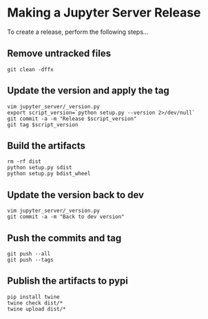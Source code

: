 # Making a Jupyter Server Release
To create a release, perform the following steps...

## Remove untracked files
```
git clean -dffx
```

## Update the version and apply the tag
```
vim jupyter_server/_version.py
export script_version=`python setup.py --version 2>/dev/null`
git commit -a -m "Release $script_version"
git tag $script_version
```

## Build the artifacts
```
rm -rf dist
python setup.py sdist
python setup.py bdist_wheel
```

## Update the version back to dev
```
vim jupyter_server/_version.py
git commit -a -m "Back to dev version"
```

## Push the commits and tag
```
git push --all
git push --tags
```

## Publish the artifacts to pypi
```
pip install twine
twine check dist/* 
twine upload dist/*
```
